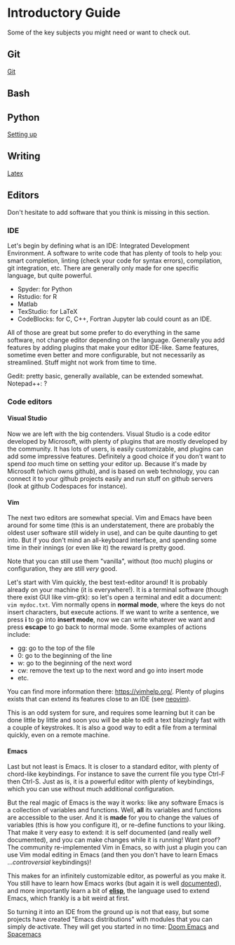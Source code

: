 # Introductory Guide

Some of the key subjects you might need or want to check out.

## Git

[Git](git.md)

## Bash


## Python

[Setting up](Python/setting_up.md)

## Writing

[Latex](Latex)

## Editors

Don't hesitate to add software that you think is missing in this section.

### IDE

Let's begin by defining what is an IDE: Integrated Development Environment. A software to write code that has plenty of tools to help you: smart completion, linting (check your code for syntax errors), compilation, git integration, etc.
There are generally only made for one specific language, but quite powerful.
- Spyder: for Python
- Rstudio: for R
- Matlab
- TexStudio: for LaTeX
- CodeBlocks: for C, C++, Fortran
Jupyter lab could count as an IDE.

All of those are great but some prefer to do everything in the same software, not change editor depending on the language.
Generally you add features by adding plugins that make your editor IDE-like.
Same features, sometime even better and more configurable, but not necessarily as streamlined. Stuff might not work from time to time.

Gedit: pretty basic, generally available, can be extended somewhat.
Notepad++: ?

### Code editors

#### Visual Studio

Now we are left with the big contenders.
Visual Studio is a code editor developed by Microsoft, with plenty of plugins that are mostly developed by the community.
It has lots of users, is easily customizable, and plugins can add some impressive features. Definitely a good choice if you don't want to spend *too* much time on setting your editor up.
Because it's made by Microsoft (which owns github), and is based on web technology, you can connect it to your github projects easily and run stuff on github servers (look at github Codespaces for instance).

#### Vim

The next two editors are somewhat special. Vim and Emacs have been around for some time (this is an understatement, there are probably the oldest user software still widely in use), and can be quite daunting to get into. But if you don't mind an all-keyboard interface, and spending some time in their innings (or even like it) the reward is pretty good.

Note that you can still use them "vanilla", without (too much) plugins or configuration, they are still *very* good.

Let's start with Vim quickly, the best text-editor around!
It is probably already on your machine (it is everywhere!). It is a terminal software (though there exist GUI like vim-gtk): so let's open a terminal and edit a document: `vim mydoc.txt`.
Vim normally opens in **normal mode**, where the keys do not insert characters, but execute actions.
If we want to write a sentence, we press **i** to go into **insert mode**, now we can write whatever we want and press **escape** to go back to normal mode.
Some examples of actions include:
- gg: go to the top of the file
- 0: go to the beginning of the line
- w: go to the beginning of the next word
- cw: remove the text up to the next word and go into insert mode
- etc.

You can find more information there: https://vimhelp.org/.
Plenty of plugins exists that can extend its features close to an IDE (see [neovim](https://neovim.io/)).

This is an odd system for sure, and requires some learning but it can be done little by little and soon you will be able to edit a text blazingly fast with a couple of keystrokes.
It is also a good way to edit a file from a terminal quickly, even on a remote machine.

#### Emacs

Last but not least is Emacs. It is closer to a standard editor, with plenty of chord-like keybindings. For instance to save the current file you type Ctrl-F then Ctrl-S.
Just as is, it is a powerful editor with plenty of keybindings, which you can use without much additional configuration.

But the real magic of Emacs is the way it works: like any software Emacs is a collection of variables and functions. Well, **all** its variables and functions are accessible to the user.
And it is **made** for you to change the values of variables (this is how you configure it), or re-define functions to your liking.
That make it very easy to extend: it is self documented (and really well documented), and you can make changes while it is running!
Want proof? The community re-implemented Vim in Emacs, so with just a plugin you can use Vim modal editing in Emacs (and then you don't have to learn Emacs ...*controversial* keybindings)!

This makes for an infinitely customizable editor, as powerful as you make it. You still have to learn how Emacs works (but again it is well [documented](https://www.gnu.org/software/emacs/manual/emacs.html)), and more importantly learn a bit of [**elisp**](https://www.gnu.org/software/emacs/manual/elisp.html), the language used to extend Emacs, which frankly is a bit weird at first.

So turning it into an IDE from the ground up is not that easy, but some projects have created "Emacs distributions" with modules that you can simply de·activate. They will get you started in no time: [Doom Emacs](https://github.com/doomemacs/doomemacs) and [Spacemacs](https://www.spacemacs.org/)

